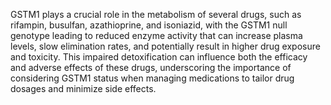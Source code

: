 GSTM1 plays a crucial role in the metabolism of several drugs, such as rifampin, busulfan, azathioprine, and isoniazid, with the GSTM1 null genotype leading to reduced enzyme activity that can increase plasma levels, slow elimination rates, and potentially result in higher drug exposure and toxicity. This impaired detoxification can influence both the efficacy and adverse effects of these drugs, underscoring the importance of considering GSTM1 status when managing medications to tailor drug dosages and minimize side effects.